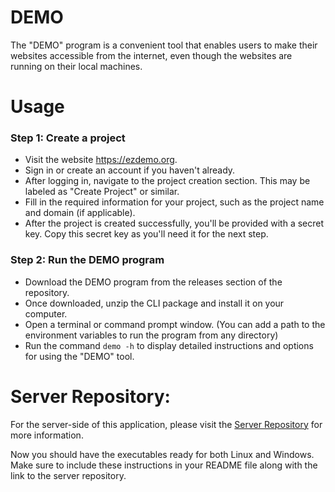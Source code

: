 # DEMO
The "DEMO" program is a convenient tool that enables users to make their websites accessible from the internet, even though the websites are running on their local machines.

# Usage
### Step 1: Create a project
- Visit the website https://ezdemo.org.
- Sign in or create an account if you haven't already.
- After logging in, navigate to the project creation section. This may be labeled as "Create Project" or similar.
- Fill in the required information for your project, such as the project name and domain (if applicable).
- After the project is created successfully, you'll be provided with a secret key. Copy this secret key as you'll need it for the next step.

### Step 2: Run the DEMO program
- Download the DEMO program from the releases section of the repository.
- Once downloaded, unzip the CLI package and install it on your computer.
- Open a terminal or command prompt window. (You can add a path to the environment variables to run the program from any directory)
- Run the command `demo -h` to display detailed instructions and options for using the "DEMO" tool.

# Server Repository:
For the server-side of this application, please visit the [Server Repository](https://github.com/q2kit/demo-server) for more information.

Now you should have the executables ready for both Linux and Windows. Make sure to include these instructions in your README file along with the link to the server repository.
